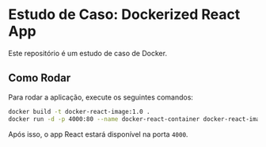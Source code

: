 # Estudo de Caso: Dockerized React App

Este repositório é um estudo de caso de Docker.

## Como Rodar

Para rodar a aplicação, execute os seguintes comandos:

```sh
docker build -t docker-react-image:1.0 .
docker run -d -p 4000:80 --name docker-react-container docker-react-image:1.0
```

Após isso, o app React estará disponível na porta `4000`.